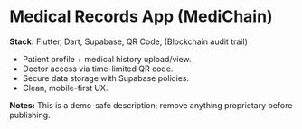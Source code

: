 # Medical Records App (MediChain)
**Stack:** Flutter, Dart, Supabase, QR Code, (Blockchain audit trail)

- Patient profile + medical history upload/view.
- Doctor access via time-limited QR code.
- Secure data storage with Supabase policies.
- Clean, mobile-first UX.

**Notes:** This is a demo-safe description; remove anything proprietary before publishing.